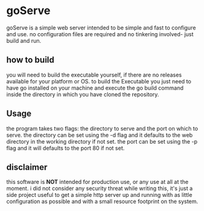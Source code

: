 # goServe
goServe is a simple web server intended to be simple and fast to configure and use.
no configuration files are required and no tinkering involved- just build and run.
## how to build
you will need to build the executable yourself, if there are no releases available for your platform or OS. 
to build the Executable you just need to have go installed on your machine and execute
the go build command inside the directory in which you have cloned the repository.
## Usage
the program takes two flags: the directory to serve and the port on which to serve.
the directory can be set using the -d flag and it defaults to the web directory
in the working directory if not set. 
the port can be set using the -p flag and it will defaults to the port 80 if not set.
## disclaimer
this software is **NOT** intended for production use, or any use at all at the moment.
i did not consider any security threat while writing this, it's just a side project 
useful to get a simple http server up and running with as little configuration as possible
and with a small resource footprint on the system.

